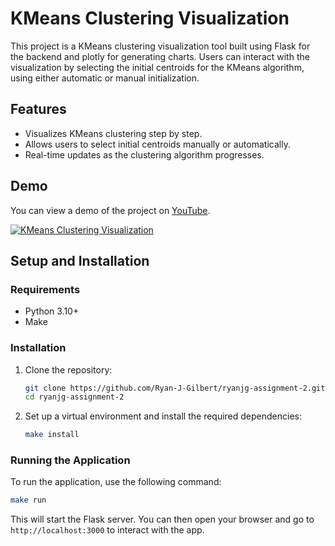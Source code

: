 # KMeans Clustering Visualization

This project is a KMeans clustering visualization tool built using Flask for the backend and plotly for generating charts. Users can interact with the visualization by selecting the initial centroids for the KMeans algorithm, using either automatic or manual initialization.

## Features
- Visualizes KMeans clustering step by step.
- Allows users to select initial centroids manually or automatically.
- Real-time updates as the clustering algorithm progresses.

## Demo

You can view a demo of the project on [YouTube](https://youtu.be/FdcK7zrxuYQ).

[![KMeans Clustering Visualization](https://img.youtube.com/vi/FdcK7zrxuYQ/0.jpg)](https://youtu.be/FdcK7zrxuYQ)
## Setup and Installation

### Requirements
- Python 3.10+
- Make

### Installation

1. Clone the repository:
   ```bash
   git clone https://github.com/Ryan-J-Gilbert/ryanjg-assignment-2.git
   cd ryanjg-assignment-2
   ```

2. Set up a virtual environment and install the required dependencies:
   ```bash
   make install
   ```

### Running the Application

To run the application, use the following command:
```bash
make run
```

This will start the Flask server. You can then open your browser and go to `http://localhost:3000` to interact with the app.